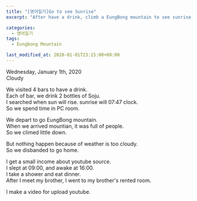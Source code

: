 ```yaml
---
title: "[영어일기]Go to see Sunrise"
excerpt: "After have a drink, climb a EungBong mountain to see sunrise."

categories:
  - 영어일기
tags:
  - Eungbong Mountain

last_modified_at: 2020-01-01T23:15:00+09:00
---
```

Wednesday, January 1th, 2020  
Cloudy

We visited 4 bars to have a drink.  
Each of bar, we drink 2 bottles of Soju.  
I searched when sun will rise. sunrise will 07:47 clock.  
So we spend time in PC room.  

We depart to go EungBong mountain.  
When we arrived mountian, it was full of people.  
So we climed little down.  

But nothing happen because of weather is too cloudy.  
So we disbanded to go home.  

I get a small income about youtube source.  
I slept at 09:00, and awake at 16:00.  
I take a shower and eat dinner.  
After I meet my brother, I went to my brother's rented room.  

I make a video for upload youtube.  


